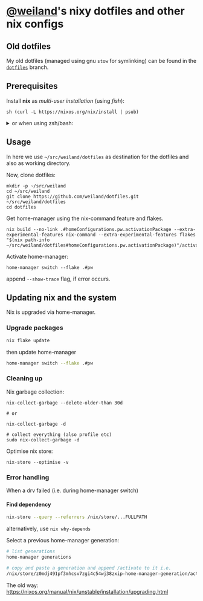 # [@weiland](https://github.com/weiland/dotfiles)'s nixy dotfiles and other nix configs


## Old dotfiles

My old dotfiles (managed using gnu `stow` for symlinking) can be found in the
[`dotfiles`](https://github.com/weiland/dotfiles/tree/dotfiles) branch.
## Prerequisites

Install **nix** as _multi-user installation_ (using _fish_):

```fish
sh (curl -L https://nixos.org/nix/install | psub)
```

<details>
<summary>or when using zsh/bash:</summary>

```bash
sh <(curl -L https://nixos.org/nix/install)
```

</details>

## Usage

In here we use `~/src/weiland/dotfiles` as destination for the dotfiles
and also as working directory.

Now, clone dotfiles:

    mkdir -p ~/src/weiland
    cd ~/src/weiland
    git clone https://github.com/weiland/dotfiles.git ~/src/weiland/dotfiles
    cd dotfiles

Get home-manager using the nix-command feature and flakes.

```command
nix build --no-link .#homeConfigurations.pw.activationPackage --extra-experimental-features nix-command --extra-experimental-features flakes
"$(nix path-info ~/src/weiland/dotfiles#homeConfigurations.pw.activationPackage)"/activate
```

Activate home-manager:

    home-manager switch --flake .#pw

append `--show-trace` flag, if error occurs.


## Updating nix and the system

Nix is upgraded via home-manager.

### Upgrade packages

```sh
nix flake update
```

then update home-manager

```bash
home-manager switch --flake .#pw
```

### Cleaning up

Nix garbage collection:

    nix-collect-garbage --delete-older-than 30d

    # or

    nix-collect-garbage -d

    # collect everything (also profile etc)
    sudo nix-collect-garbage -d

Optimise nix store:

    nix-store --optimise -v


### Error handling


When a drv failed (i.e. during home-manager switch)

#### Find dependency

```sh
nix-store --query --referrers /nix/store/...FULLPATH
```

alternatively, use `nix why-depends`

Select a previous home-manager generation:

```sh
# list generations
home-manager generations

# copy and paste a generation and append /activate to it i.e.
/nix/store/z0mdj491pf3mhcsv7zgi4c54wj38zxip-home-manager-generation/activate
```


The old way: https://nixos.org/manual/nix/unstable/installation/upgrading.html
